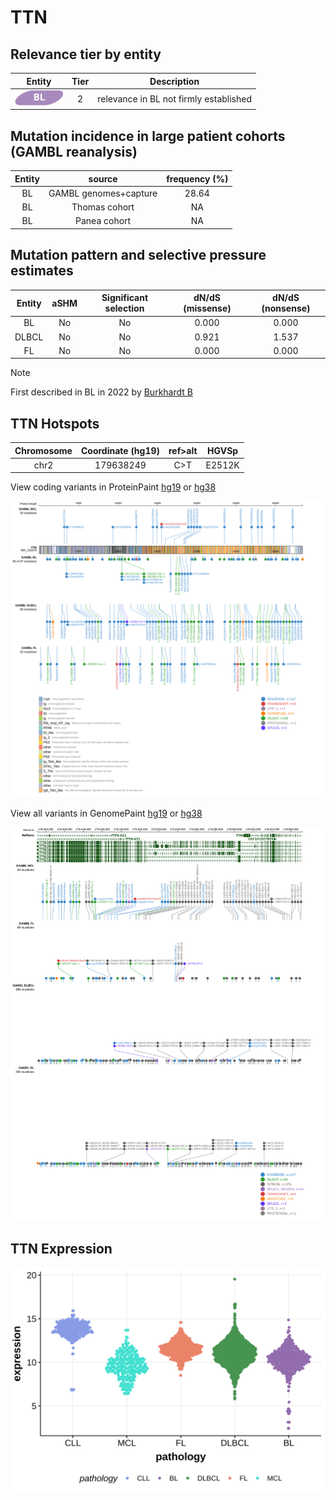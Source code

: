 # TTN

## Relevance tier by entity

|Entity|Tier|Description                           |
|:------:|:----:|--------------------------------------|
|![BL](images/icons/BL_tier2.png)    |2   |relevance in BL not firmly established|

## Mutation incidence in large patient cohorts (GAMBL reanalysis)

|Entity|source               |frequency (%)|
|:------:|:---------------------:|:-------------:|
|BL    |GAMBL genomes+capture|28.64        |
|BL    |Thomas cohort        |   NA        |
|BL    |Panea cohort         |   NA        |

## Mutation pattern and selective pressure estimates

|Entity|aSHM|Significant selection|dN/dS (missense)|dN/dS (nonsense)|
|:------:|:----:|:---------------------:|:----------------:|:----------------:|
|BL    |No  |No                   |0.000           |0.000           |
|DLBCL |No  |No                   |0.921           |1.537           |
|FL    |No  |No                   |0.000           |0.000           |


> [!NOTE]
> First described in BL in 2022 by [Burkhardt B](https://pubmed.ncbi.nlm.nih.gov/35794096)


 ## TTN Hotspots

| Chromosome |Coordinate (hg19) | ref>alt | HGVSp | 
 | :---:| :---: | :--: | :---: |
| chr2 | 179638249 | C>T | E2512K |

View coding variants in ProteinPaint [hg19](https://morinlab.github.io/LLMPP/GAMBL/TTN_protein.html)  or [hg38](https://morinlab.github.io/LLMPP/GAMBL/TTN_protein_hg38.html)

![image](images/proteinpaint/TTN_NM_133378.svg)

View all variants in GenomePaint [hg19](https://morinlab.github.io/LLMPP/GAMBL/TTN.html)  or [hg38](https://morinlab.github.io/LLMPP/GAMBL/TTN_hg38.html)

![image](images/proteinpaint/TTN.svg)
## TTN Expression
![image](images/gene_expression/TTN_by_pathology.svg)
<!-- ORIGIN: burkhardtClinicalRelevanceMolecular2022b -->
<!-- BL: burkhardtClinicalRelevanceMolecular2022b -->
